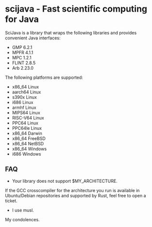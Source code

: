 # scijava - Fast scientific computing for Java

SciJava is a library that wraps the following libraries and provides convenient Java interfaces:
- GMP 6.2.1
- MPFR 4.1.1
- MPC 1.2.1
- FLINT 2.8.5
- Arb 2.23.0

The following platforms are supported:
- x86_64 Linux
- aarch64 Linux
- s390x Linux
- i686 Linux
- armhf Linux
- MIPS64 Linux
- RISC-V64 Linux
- PPC64 Linux
- PPC64le Linux
- x86_64 Darwin
- x86_64 FreeBSD
- x86_64 NetBSD
- x86_64 Windows
- i686 Windows

## FAQ
- Your library does not support $MY_ARCHITECTURE.

If the GCC crosscompiler for the architecture you run is available in Ubuntu/Debian repositories and supported by Rust, feel free to open a ticket.

- I use musl.

My condolences.
